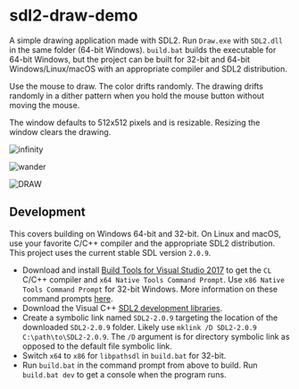 # sdl2-draw-demo

A simple drawing application made with SDL2. Run `Draw.exe` with `SDL2.dll` in the same folder (64-bit Windows). `build.bat` builds the executable for 64-bit Windows, but the project can be built for 32-bit and 64-bit Windows/Linux/macOS with an appropriate compiler and SDL2 distribution.

Use the mouse to draw. The color drifts randomly. The drawing drifts randomly in a dither pattern when you hold the mouse button without moving the mouse.

The window defaults to 512x512 pixels and is resizable. Resizing the window clears the drawing.

![infinity](https://i.imgur.com/9FfAisq.gif)

![wander](https://i.imgur.com/LZj88uu.gif)

![DRAW](https://i.imgur.com/1Nfje0J.png)

## Development

This covers building on Windows 64-bit and 32-bit. On Linux and macOS, use your favorite C/C++ compiler and the appropriate SDL2 distribution. This project uses the current stable SDL version `2.0.9`.

- Download and install [Build Tools for Visual Studio 2017](https://www.visualstudio.com/downloads) to get the `CL` C/C++ compiler and `x64 Native Tools Command Prompt`. Use `x86 Native Tools Command Prompt` for 32-bit Windows. More information on these command prompts  [here](https://docs.microsoft.com/en-us/cpp/build/building-on-the-command-line).
- Download the Visual C++ [SDL2 development libraries](https://www.libsdl.org/download-2.0.php).
- Create a symbolic link named `SDL2-2.0.9` targeting the location of the downloaded `SDL2-2.0.9` folder. Likely use `mklink /D SDL2-2.0.9 C:\path\to\SDL2-2.0.9`. The `/D` argument is for directory symbolic link as opposed to the default file symbolic link.
- Switch `x64` to `x86` for `libpathsdl` in `build.bat` for 32-bit.
- Run `build.bat` in the command prompt from above to build. Run `build.bat dev` to get a console when the program runs.
